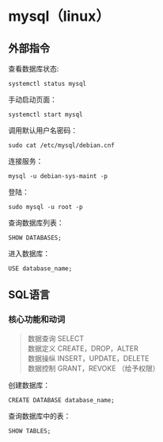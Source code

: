 # mysql（linux）  
 
## 外部指令
查看数据库状态:  
  
    systemctl status mysql  

手动启动页面：

    systemctl start mysql  


调用默认用户名密码：

    sudo cat /etc/mysql/debian.cnf  
  

连接服务：

    mysql -u debian-sys-maint -p  
    
登陆：

    sudo mysql -u root -p  




查询数据库列表：

    SHOW DATABASES;


进入数据库：

    USE database_name;  

    

## SQL语言

### 核心功能和动词  
> 数据查询   SELECT  
> 数据定义   CREATE，DROP，ALTER  
> 数据操纵   INSERT，UPDATE，DELETE  
> 数据控制   GRANT，REVOKE   （给予权限）  
> 

创建数据库：

    CREATE DATABASE database_name;


查询数据库中的表：

    SHOW TABLES;


